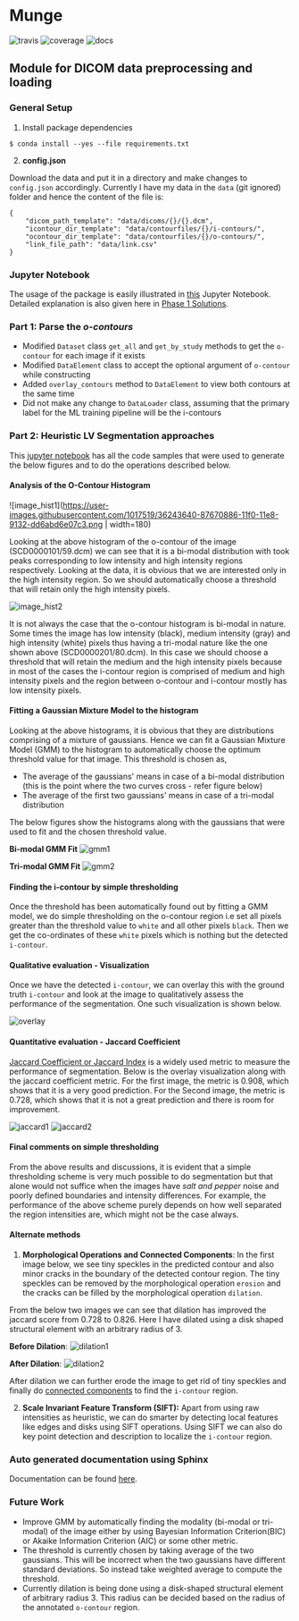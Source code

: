# Munge
![travis](https://travis-ci.org/srivathsapv/dicom-munge.svg?branch=master)
![coverage](https://github.com/srivathsapv/dicom-munge/blob/master/coverage.svg)
![docs](https://readthedocs.org/projects/dicom-munge/badge/?version=latest)

## Module for DICOM data preprocessing and loading

### General Setup

1. Install package dependencies
```
$ conda install --yes --file requirements.txt
```

2. **config.json**

Download the data and put it in a directory and make changes to `config.json` accordingly. Currently I have my data in the `data`
(git ignored) folder and hence the content of the file is:

```
{
    "dicom_path_template": "data/dicoms/{}/{}.dcm",
    "icontour_dir_template": "data/contourfiles/{}/i-contours/",
    "ocontour_dir_template": "data/contourfiles/{}/o-contours/",
    "link_file_path": "data/link.csv"
}
```

### Jupyter Notebook

The usage of the package is easily illustrated in [this](https://github.com/srivathsapv/dicom-munge/blob/master/Usage.ipynb)
Jupyter Notebook. Detailed explanation is also given here in [Phase 1
Solutions](https://github.com/srivathsapv/dicom-munge/wiki/Phase-1-Answers).


### Part 1: Parse the _o-contours_

* Modified `Dataset` class `get_all` and `get_by_study` methods to get the `o-contour` for each image if it exists
* Modified `DataElement` class to accept the optional argument of `o-contour` while constructing
* Added `overlay_contours` method to `DataElement` to view both contours at the same time
* Did not make any change to `DataLoader` class, assuming that the primary label for the ML training pipeline will be the
i-contours

### Part 2: Heuristic LV Segmentation approaches

This [jupyter notebook](https://github.com/srivathsapv/dicom-munge/blob/master/Thresholding.ipynb) has all the code samples that
were used to generate the below figures and to do the operations described below.

#### Analysis of the O-Contour Histogram

![image_hist1](https://user-images.githubusercontent.com/1017519/36243640-87670886-11f0-11e8-9132-dd6abd6e07c3.png | width=180)

Looking at the above histogram of the o-contour of the image (SCD0000101/59.dcm) we can see that it is a bi-modal distribution
with took peaks corresponding to low intensity and high intensity regions respectively. Looking at the data, it is obvious that
we are interested only in the high intensity region. So we should automatically choose a threshold that will retain only the high
intensity pixels.

![image_hist2](https://user-images.githubusercontent.com/1017519/36243645-8b12e82e-11f0-11e8-8ecc-fa26a66b7bfa.png)

It is not always the case that the o-contour histogram is bi-modal in nature. Some times the image has low intensity (black),
medium intensity (gray) and high intensity (white) pixels thus having a tri-modal nature like the one shown above
(SCD0000201/80.dcm). In this case we should choose a threshold that will retain the medium and the high intensity pixels because
in most of the cases the i-contour region is comprised of medium and high intensity pixels and the region between o-contour and
i-contour mostly has low intensity pixels.

#### Fitting a Gaussian Mixture Model to the histogram

Looking at the above histograms, it is obvious that they are distributions comprising of a mixture of gaussians. Hence we can
fit a Gaussian Mixture Model (GMM) to the histogram to automatically choose the optimum threshold value for that image. This
threshold is chosen as,

* The average of the gaussians' means in case of a bi-modal distribution (this is the point where the two curves cross -
  refer figure below)
* The average of the first two gaussians' means in case of a tri-modal distribution

The below figures show the histograms along with the gaussians that were used to fit and the chosen threshold value.

**Bi-modal GMM Fit**
![gmm1](https://user-images.githubusercontent.com/1017519/36243997-5f6dfeaa-11f2-11e8-81b5-689f0f61eac3.png)

**Tri-modal GMM Fit**
![gmm2](https://user-images.githubusercontent.com/1017519/36244001-60a4a896-11f2-11e8-9e07-72eb9d4e0e3f.png)

#### Finding the i-contour by simple thresholding

Once the threshold has been automatically found out by fitting a GMM model, we do simple thresholding on the o-contour region i.e
set all pixels greater than the threshold value to `white` and all other pixels `black`. Then we get the co-ordinates
of these `white` pixels which is nothing but the detected `i-contour`.

#### Qualitative evaluation - Visualization

Once we have the detected `i-contour`, we can overlay this with the ground truth `i-contour` and look at the image to
qualitatively assess the performance of the segmentation. One such visualization is shown below.

![overlay](https://user-images.githubusercontent.com/1017519/36244323-c398cd46-11f3-11e8-922b-1d0ab7156384.png)

#### Quantitative evaluation - Jaccard Coefficient

[Jaccard Coefficient or Jaccard Index](https://en.wikipedia.org/wiki/Jaccard_index) is a widely used metric to measure the
performance of segmentation. Below is the overlay visualization along with the jaccard coefficient metric. For the first
image, the metric is 0.908, which shows that it is a very good prediction. For the Second image, the metric is 0.728, which
shows that it is not a great prediction and there is room for improvement.

![jaccard1](https://user-images.githubusercontent.com/1017519/36244692-44306bde-11f5-11e8-881c-f3702242334c.png)
![jaccard2](https://user-images.githubusercontent.com/1017519/36245170-d7cc3736-11f7-11e8-9bc2-9f0d0f0da7fc.png)

#### Final comments on simple thresholding

From the above results and discussions, it is evident that a simple thresholding scheme is very much possible to do
segmentation but that alone would not suffice when the images have _salt and pepper_ noise and poorly defined boundaries and
intensity differences. For example, the performance of the above scheme purely depends on how well separated the region
intensities are, which might not be the case always.

#### Alternate methods

1. **Morphological Operations and Connected Components**:
In the first image below, we see tiny speckles in the predicted contour and also minor cracks in the boundary of the detected
contour region. The tiny speckles can be removed by the morphological operation `erosion` and the cracks can be filled
by the morphological operation `dilation`.

From the below two images we can see that dilation has improved the jaccard score from 0.728 to 0.826. Here I have dilated
using a disk shaped structural element with an arbitrary radius of 3.

**Before Dilation**:
![dilation1](https://user-images.githubusercontent.com/1017519/36245170-d7cc3736-11f7-11e8-9bc2-9f0d0f0da7fc.png)

**After Dilation**:
![dilation2](https://user-images.githubusercontent.com/1017519/36245360-be1bef88-11f8-11e8-86f7-4fc5dbf57bce.png)

After dilation we can further erode the image to get rid of tiny speckles and finally do [connected
components](http://scikit-image.org/docs/dev/api/skimage.measure.html#skimage.measure.label) to find the `i-contour` region.

2. **Scale Invariant Feature Transform (SIFT):**
Apart from using raw intensities as heuristic, we can do smarter by detecting local features like edges and disks using SIFT
operations. Using SIFT we can also do key point detection and description to localize the `i-contour` region.

### Auto generated documentation using Sphinx
Documentation can be found [here](http://dicom-munge.readthedocs.io/en/latest/).

### Future Work
* Improve GMM by automatically finding the modality (bi-modal or tri-modal) of the image either by using Bayesian Information
Criterion(BIC) or Akaike Information Criterion (AIC) or some other metric.
* The threshold is currently chosen by taking average of the two gaussians. This will be incorrect when the two gaussians have
different standard deviations. So instead take weighted average to compute the threshold.
* Currently dilation is being done using a disk-shaped structural element of arbitrary radius 3. This radius can be decided
based on the radius of the annotated `o-contour` region.
